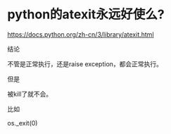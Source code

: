 [comment]: # (Copyright 2022 github.com/liantian-cn)

[comment]: # (Released under Attribution-NonCommercial-ShareAlike 4.0 International)

[comment]: # (email liantian.me+code@gmail.com)

# python的atexit永远好使么?

https://docs.python.org/zh-cn/3/library/atexit.html

结论

不管是正常执行，还是raise exception，都会正常执行。

但是

被kill了就不会。

比如

os._exit(0)